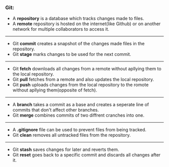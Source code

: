 ### Git:
+ A **repository** is a database which tracks changes made to files.
+ A **remote** repository is hosted on the internet(like Github) or on another network for multiple collaborators to access it.

---

+ Git **commit** creates a snapshot of the changes made files in the repository.
+ Git **stage** marks changes to be used for the next commit.

---

+ Git **fetch** downloads all changes from a remote without apllying them to the local repository.
+ Git **pull** fetches from a remote and also updates the local repository.
+ Git **push** uploads changes from the local repository to the romote without apllying them(opposite of fetch).

---

+ A **branch** takes a commit as a base and creates a seperate line of commits that don't affect other branches.
+ Git **merge** combines commits of two diffrent cranches into one.

---

+ A **.gitignore** file can be used to prevent files from being tracked.
+ Git **clean** removes all untracked files from the repository.

---

+ Git **stash** saves changes for later and reverts them.
+ Git **reset** goes back to a specific commit and discards all changes after it.

